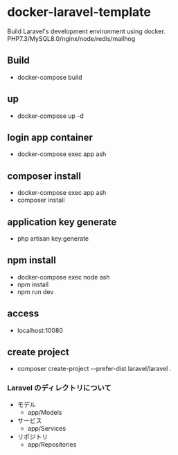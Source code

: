 # docker-laravel-template

Build Laravel's development environment using docker.
PHP7.3/MySQL8.0/nginx/node/redis/mailhog

## Build

- docker-compose build

## up

- docker-compose up -d

## login app container

- docker-compose exec app ash

## composer install

- docker-compose exec app ash
- composer install

## application key generate

- php artisan key:generate

## npm install

- docker-compose exec node ash
- npm install
- npm run dev

## access

- localhost:10080

## create project

- composer create-project --prefer-dist laravel/laravel .

### Laravel のディレクトリについて

- モデル
  - app/Models
- サービス
  - app/Services
- リポジトリ
  - app/Repositories
